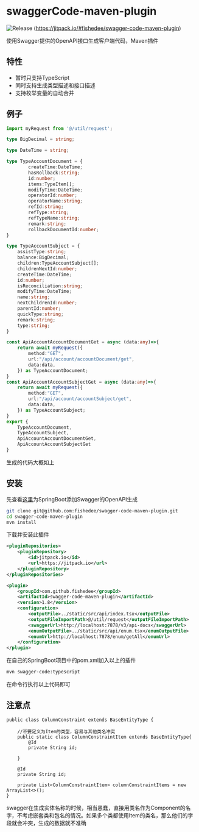 # swaggerCode-maven-plugin

![Release](https://jitpack.io/v/fishedee/swagger-code-maven-plugin.svg)
(https://jitpack.io/#fishedee/swagger-code-maven-plugin)

使用Swagger提供的OpenAPI接口生成客户端代码，Maven插件

## 特性

* 暂时只支持TypeScript
* 同时支持生成类型描述和接口描述
* 支持枚举变量的自动合并

## 例子

```typescript
import myRequest from '@/util/request';

type BigDecimal = string;

type DateTime = string;

type TypeAccountDocument = {
        createTime:DateTime;
        hasRollback:string;
        id:number;
        items:TypeItem[];
        modifyTime:DateTime;
        operatorId:number;
        operatorName:string;
        refId:string;
        refType:string;
        refTypeName:string;
        remark:string;
        rollbackDocumentId:number;
}

type TypeAccountSubject = {
    assistType:string;
    balance:BigDecimal;
    children:TypeAccountSubject[];
    childrenNextId:number;
    createTime:DateTime;
    id:number;
    isReconciliation:string;
    modifyTime:DateTime;
    name:string;
    nextChildrenId:number;
    parentId:number;
    quickType:string;
    remark:string;
    type:string;
}

const ApiAccountAccountDocumentGet = async (data:any)=>{
    return await myRequest({
        method:"GET",
        url:"/api/account/accountDocument/get",
        data:data,
    }) as TypeAccountDocument;
}
const ApiAccountAccountSubjectGet = async (data:any)=>{
    return await myRequest({
        method:"GET",
        url:"/api/account/accountSubject/get",
        data:data,
    }) as TypeAccountSubject;
}
export {
    TypeAccountDocument,
    TypeAccountSubject,
    ApiAccountAccountDocumentGet,
    ApiAccountAccountSubjectGet
}
```

生成的代码大概如上

## 安装

先查看[这里](https://blog.fishedee.com/2021/05/29/SpringBoot%E7%9A%84%E7%BB%8F%E9%AA%8C%E6%B1%87%E6%80%BB/#22-swagger)为SpringBoot添加Swagger的OpenAPI生成

```bash
git clone git@github.com:fishedee/swagger-code-maven-plugin.git
cd swagger-code-maven-plugin
mvn install
```

下载并安装此插件

```xml
<pluginRepositories>
    <pluginRepository>
        <id>jitpack.io</id>
        <url>https://jitpack.io</url>
    </pluginRepository>
</pluginRepositories>

<plugin>
    <groupId>com.github.fishedee</groupId>
    <artifactId>swagger-code-maven-plugin</artifactId>
    <version>1.8</version>
    <configuration>
        <outputFile>../static/src/api/index.tsx</outputFile>
        <outputFileImportPath>@/util/request</outputFileImportPath>
        <swaggerUrl>http://localhost:7878/v3/api-docs</swaggerUrl>
        <enumOutputFile>../static/src/api/enum.tsx</enumOutputFile>
        <enumUrl>http://localhost:7878/enum/getAll</enumUrl>
    </configuration>
</plugin>
```

在自己的SpringBoot项目中的pom.xml加入以上的插件

```bash
mvn swagger-code:typescript
```

在命令行执行以上代码即可

## 注意点


```
public class ColumnConstraint extends BaseEntityType {

    //不要定义为Item的类型，容易与其他类名冲突
    public static class ColumnConstraintItem extends BaseEntityType{
        @Id
        private String id;

    }

    @Id
    private String id;

    private List<ColumnConstraintItem> columnConstraintItems = new ArrayList<>();
}
```

swagger在生成实体名称的时候，相当愚蠢，直接用类名作为Component的名字，不考虑嵌套类和包名的情况。如果多个类都使用Item的类名，那么他们的字段就会冲突，生成的数据就不准确
